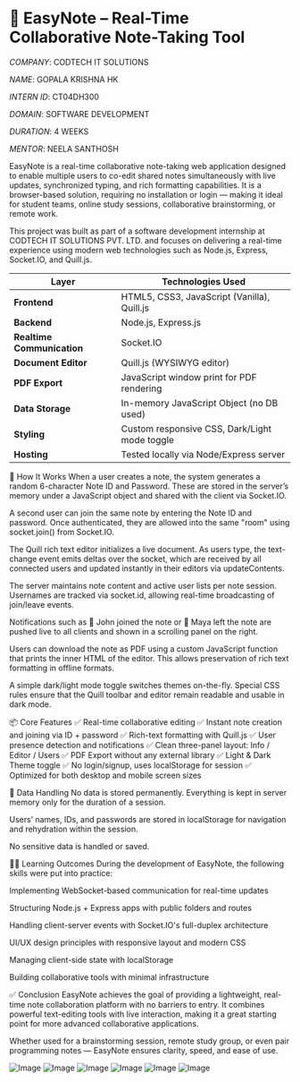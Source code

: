 # 📝 EasyNote – Real-Time Collaborative Note-Taking Tool

*COMPANY*: CODTECH IT SOLUTIONS

*NAME*: GOPALA KRISHNA HK

*INTERN ID*: CT04DH300

*DOMAIN*: SOFTWARE DEVELOPMENT

*DURATION*: 4 WEEKS

*MENTOR*: NEELA SANTHOSH



EasyNote is a real-time collaborative note-taking web application designed to enable multiple users to co-edit shared notes simultaneously with live updates, synchronized typing, and rich formatting capabilities. It is a browser-based solution, requiring no installation or login — making it ideal for student teams, online study sessions, collaborative brainstorming, or remote work.

This project was built as part of a software development internship at CODTECH IT SOLUTIONS PVT. LTD. and focuses on delivering a real-time experience using modern web technologies such as Node.js, Express, Socket.IO, and Quill.js.

| Layer                      | Technologies Used                             |
| -------------------------- | --------------------------------------------- |
| **Frontend**               | HTML5, CSS3, JavaScript (Vanilla), Quill.js   |
| **Backend**                | Node.js, Express.js                           |
| **Realtime Communication** | Socket.IO                                     |
| **Document Editor**        | Quill.js (WYSIWYG editor)                     |
| **PDF Export**             | JavaScript window print for PDF rendering     |
| **Data Storage**           | In-memory JavaScript Object (no DB used)      |
| **Styling**                | Custom responsive CSS, Dark/Light mode toggle |
| **Hosting**                | Tested locally via Node/Express server        |

🔧 How It Works
When a user creates a note, the system generates a random 6-character Note ID and Password. These are stored in the server’s memory under a JavaScript object and shared with the client via Socket.IO.

A second user can join the same note by entering the Note ID and password. Once authenticated, they are allowed into the same "room" using socket.join() from Socket.IO.

The Quill rich text editor initializes a live document. As users type, the text-change event emits deltas over the socket, which are received by all connected users and updated instantly in their editors via updateContents.

The server maintains note content and active user lists per note session. Usernames are tracked via socket.id, allowing real-time broadcasting of join/leave events.

Notifications such as 🔔 John joined the note or 🚪 Maya left the note are pushed live to all clients and shown in a scrolling panel on the right.

Users can download the note as PDF using a custom JavaScript function that prints the inner HTML of the editor. This allows preservation of rich text formatting in offline formats.

A simple dark/light mode toggle switches themes on-the-fly. Special CSS rules ensure that the Quill toolbar and editor remain readable and usable in dark mode.

📦 Core Features
✅ Real-time collaborative editing
✅ Instant note creation and joining via ID + password
✅ Rich-text formatting with Quill.js
✅ User presence detection and notifications
✅ Clean three-panel layout: Info / Editor / Users
✅ PDF Export without any external library
✅ Light & Dark Theme toggle
✅ No login/signup, uses localStorage for session
✅ Optimized for both desktop and mobile screen sizes

🔐 Data Handling
No data is stored permanently. Everything is kept in server memory only for the duration of a session.

Users’ names, IDs, and passwords are stored in localStorage for navigation and rehydration within the session.

No sensitive data is handled or saved.

👨‍💻 Learning Outcomes
During the development of EasyNote, the following skills were put into practice:

Implementing WebSocket-based communication for real-time updates

Structuring Node.js + Express apps with public folders and routes

Handling client-server events with Socket.IO's full-duplex architecture

UI/UX design principles with responsive layout and modern CSS

Managing client-side state with localStorage

Building collaborative tools with minimal infrastructure

✅ Conclusion
EasyNote achieves the goal of providing a lightweight, real-time note collaboration platform with no barriers to entry. It combines powerful text-editing tools with live interaction, making it a great starting point for more advanced collaborative applications.

Whether used for a brainstorming session, remote study group, or even pair programming notes — EasyNote ensures clarity, speed, and ease of use.


![Image](https://github.com/user-attachments/assets/269b88a3-3408-436f-8f87-286b46f90679)
![Image](https://github.com/user-attachments/assets/f945239a-8528-4ca6-8b06-b9409ac46014)
![Image](https://github.com/user-attachments/assets/29925c62-dddb-4309-b483-bb871670e846)
![Image](https://github.com/user-attachments/assets/d271130a-f690-4267-9181-d104c13936ac)
![Image](https://github.com/user-attachments/assets/b5762b4e-6e10-4948-ad6c-ce5b7e605d53)
![Image](https://github.com/user-attachments/assets/09efc948-788d-48f4-a94b-e63c59b5244d)
